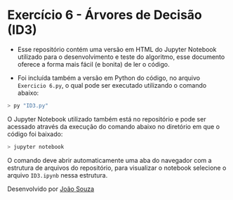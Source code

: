 # Exercício 6 - Árvores de Decisão (ID3)

- Esse repositório contém uma versão em HTML do Jupyter Notebook utilizado para o desenvolvimento e teste do algoritmo, esse documento oferece a forma mais fácil (e bonita) de ler o código.

- Foi incluída também a versão em Python do código, no arquivo `Exercicio 6.py`, o qual pode ser executado utilizando o comando abaixo:

```sh
> py "ID3.py"
```

O Jupyter Notebook utilizado também está no repositório e pode ser acessado através da execução do comando abaixo no diretório em que o código foi baixado:

```sh
> jupyter notebook
```

O comando deve abrir automaticamente uma aba do navegador com a estrutura de arquivos do repositório, para visualizar o notebook selecione o arquivo `ID3.ipynb` nessa estrutura.

Desenvolvido por [João Souza](https://github.com/Jvictor97)